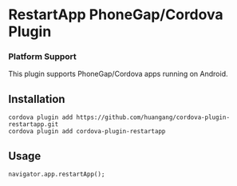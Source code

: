 # RestartApp PhoneGap/Cordova Plugin

### Platform Support

This plugin supports PhoneGap/Cordova apps running on Android.

## Installation

    cordova plugin add https://github.com/huangang/cordova-plugin-restartapp.git     
    cordova plugin add cordova-plugin-restartapp

## Usage

    navigator.app.restartApp();
